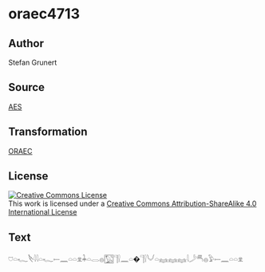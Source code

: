 # oraec4713

## Author

Stefan Grunert

## Source

[AES](https://github.com/simondschweitzer/aes)

## Transformation

[ORAEC](https://oraec.github.io/)

## License

<a rel="license" href="http://creativecommons.org/licenses/by-sa/4.0/"><img alt="Creative Commons License" style="border-width:0" src="https://i.creativecommons.org/l/by-sa/4.0/88x31.png" /></a><br />This work is licensed under a <a rel="license" href="http://creativecommons.org/licenses/by-sa/4.0/">Creative Commons Attribution-ShareAlike 4.0 International License</a>

## Text

𓈞𓏏𓆑𓌸𓇋𓇋𓏏𓆑𓍿𓈖𓏏𓏏𓁷𓇓𓏏𓂋𓐍𓉡𓊹𓍛𓈖𓏏�𓊹𓍛𓄋𓏏𓈐𓈐𓈐𓇋𓌳𓄪𓐍𓅱𓍿𓈖𓏏𓏏𓁷<br>
